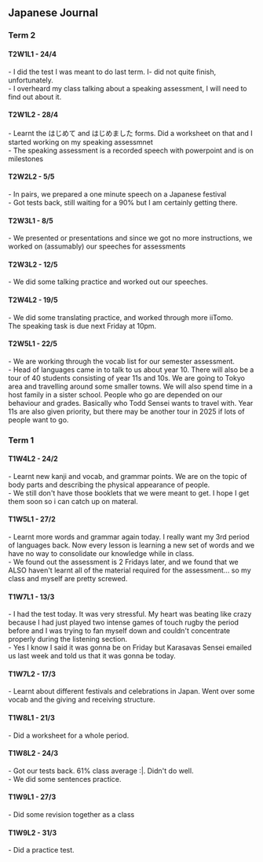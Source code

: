 <head>
  <title>Japanese Journal</title>
</head>
<body>
  <h2>Japanese Journal</h2>
  <h3>Term 2</h3>
  <h4>T2W1L1 - 24/4</h4>
  <p>- I did the test I was meant to do last term. I- did not quite finish, unfortunately.<br>- I overheard my class talking about a speaking assessment, I will need to find out about it.</p>
  <h4>T2W1L2 - 28/4</h4>
  <p>- Learnt the はじめて and はじめました forms. Did a worksheet on that and I started working on my speaking assessmnet<br>- The speaking assessment is a recorded speech with powerpoint and is on milestones</p>
  <h4>T2W2L2 - 5/5</h4>
  <p>- In pairs, we prepared a one minute speech on a Japanese festival<br>- Got tests back, still waiting for a 90% but I am certainly getting there.</p>
  <h4>T2W3L1 - 8/5</h4>
  <p>- We presented or presentations and since we got no more instructions, we worked on (assumably) our speeches for assessments</p>
  <h4>T2W3L2 - 12/5</h4>
  <p>- We did some talking practice and worked out our speeches.</p>
  <h4>T2W4L2 - 19/5</h4>
  <p>- We did some translating practice, and worked through more iiTomo.<br>The speaking task is due next Friday at 10pm.</p>
  <h4>T2W5L1 - 22/5</h4>
  <p>- We are working through the vocab list for our semester assessment.<br>- Head of languages came in to talk to us about year 10. There will also be a tour of 40 students consisting of year 11s and 10s. We are going to Tokyo area and travelling around some smaller towns. We will also spend time in a host family in a sister school. People who go are depended on our behaviour and grades. Basically who Todd Sensei wants to travel with. Year 11s are also given priority, but there may be another tour in 2025 if lots of people want to go.</p>








  <h3>Term 1</h3>
  <h4>T1W4L2 - 24/2</h4>
  <p>- Learnt new kanji and vocab, and grammar points. We are on the topic of body parts and describing the physical appearance of people.<br>- We still don't have those booklets that we were meant to get. I hope I get them soon so i can catch up on materal.</p>
  <h4>T1W5L1 - 27/2</h4>
  <p>- Learnt more words and grammar again today. I really want my 3rd period of languages back. Now every lesson is learning a new set of words and we have no way to consolidate our knowledge while in class.<br>- We found out the assessment is 2 Fridays later, and we found that we ALSO haven't learnt all of the material required for the assessment... so my class and myself are pretty screwed.</p>
  <h4>T1W7L1 - 13/3</h4>
  <p>- I had the test today. It was very stressful. My heart was beating like crazy because I had just played two intense games of touch rugby the period before and I was trying to fan myself down and couldn't concentrate properly during the listening section.<br>- Yes I know I said it was gonna be on Friday but Karasavas Sensei emailed us last week and told us that it was gonna be today.</p>
  <h4>T1W7L2 - 17/3</h4>
  <p>- Learnt about different festivals and celebrations in Japan. Went over some vocab and the giving and receiving structure.</p>
  <h4>T1W8L1 - 21/3</h4>
  <p>- Did a worksheet for a whole period.</p>
  <h4>T1W8L2 - 24/3</h4>
  <p>- Got our tests back. 61% class average :|. Didn't do well.<br>- We did some sentences practice.</p>
  <h4>T1W9L1 - 27/3</h4>
  <p>- Did some revision together as a class</p>
  <h4>T1W9L2 - 31/3</h4>
  <p>- Did a practice test.</p>
</body>